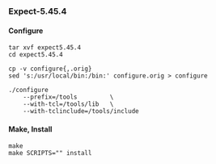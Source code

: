 ### Expect-5.45.4

#### Configure
```
tar xvf expect5.45.4
cd expect5.45.4

cp -v configure{,.orig}
sed 's:/usr/local/bin:/bin:' configure.orig > configure

./configure 
    --prefix=/tools         \
    --with-tcl=/tools/lib   \
    --with-tclinclude=/tools/include
```

#### Make, Install
```
make
make SCRIPTS="" install
```
